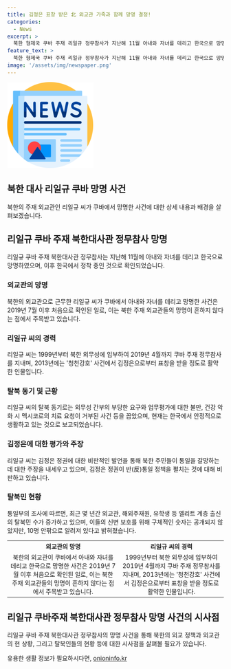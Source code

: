 ```yaml
---
title: 김정은 표창 받은 北 외교관 가족과 함께 망명 결정!
categories:
  - News
excerpt: >
  북한 형제국 쿠바 주재 리일규 정무참사가 지난해 11월 아내와 자녀를 데리고 한국으로 망명했다. 북한의 통일 정책으로 주민들의 통일 갈망을 차단하려는 노력을 지적하며, 김정은 정권을 비판했다. 리 참사는 외무성 간부들의 부당한 행동과 건강 문제로 탈북 결심을 했으며, 북한 주민들이 통일을 갈망하고 열망한다고 밝혔다. 그는 김정은 정권의 반(反)통일 정책을 비난하며, 탈북 관련한 다양한 이야기와 최근 몇 년 간 최다의 엘리트 탈북민들에 관한 정보가 공개되었다.
feature_text: >
  북한 형제국 쿠바 주재 리일규 정무참사가 지난해 11월 아내와 자녀를 데리고 한국으로 망명했다. 북한의 통일 정책으로 주민들의 통일 갈망을 차단하려는 노력을 지적하며, 김정은 정권을 비판했다. 리 참사는 외무성 간부들의 부당한 행동과 건강 문제로 탈북 결심을 했으며, 북한 주민들이 통일을 갈망하고 열망한다고 밝혔다. 그는 김정은 정권의 반(反)통일 정책을 비난하며, 탈북 관련한 다양한 이야기와 최근 몇 년 간 최다의 엘리트 탈북민들에 관한 정보가 공개되었다.
image: '/assets/img/newspaper.png'
---
```


<p><img src="/assets/img/newspaper.png" alt="kimp 속보" /></p>

<h2>북한 대사 리일규 쿠바 망명 사건</h2>

<p data-ke-size="size16">북한의 주재 외교관인 리일규 씨가 쿠바에서 망명한 사건에 대한 상세 내용과 배경을 살펴보겠습니다.</p>

<h2>리일규 쿠바 주재 북한대사관 정무참사 망명</h2>

<p data-ke-size="size16">리일규 쿠바 주재 북한대사관 정무참사는 지난해 11월에 아내와 자녀를 데리고 한국으로 망명하였으며, 이후 한국에서 정착 중인 것으로 확인되었습니다.</p>

<h3><b>외교관의 망명</b></h3>

<p data-ke-size="size16">북한의 외교관으로 근무한 리일규 씨가 쿠바에서 아내와 자녀를 데리고 망명한 사건은 2019년 7월 이후 처음으로 확인된 일로, 이는 북한 주재 외교관들의 망명이 흔하지 않다는 점에서 주목받고 있습니다.</p>

<h3><b>리일규 씨의 경력</b></h3>

<p data-ke-size="size16">리일규 씨는 1999년부터 북한 외무성에 입부하여 2019년 4월까지 쿠바 주재 정무참사를 지내며, 2013년에는 '청천강호' 사건에서 김정은으로부터 표창을 받을 정도로 활약한 인물입니다.</p>

<h3><b>탈북 동기 및 근황</b></h3>

<p data-ke-size="size16">리일규 씨의 탈북 동기로는 외무성 간부의 부당한 요구와 업무평가에 대한 불만, 건강 악화 시 멕시코로의 치료 요청이 거부된 사건 등을 꼽았으며, 현재는 한국에서 안정적으로 생활하고 있는 것으로 보고되었습니다.</p>

<h3><b>김정은에 대한 평가와 주장</b></h3>

<p data-ke-size="size16">리일규 씨는 김정은 정권에 대한 비판적인 발언을 통해 북한 주민들이 통일을 갈망하는 데 대한 주장을 내세우고 있으며, 김정은 정권이 반(反)통일 정책을 펼치는 것에 대해 비판하고 있습니다.</p>

<h3><b>탈북민 현황</b></h3>

<p data-ke-size="size16">통일부의 조사에 따르면, 최근 몇 년간 외교관, 해외주재원, 유학생 등 엘리트 계층 출신의 탈북민 수가 증가하고 있으며, 이들의 신변 보호를 위해 구체적인 숫자는 공개되지 않았지만, 10명 안팎으로 알려져 있다고 밝혀졌습니다.</p>

<table>
  <tbody>
    <tr>
      <td style="text-align: center; height: 17px;"><b>외교관의 망명</b></td>
      <td style="text-align: center; height: 17px;"><b>리일규 씨의 경력</b></td>
    </tr>
    <tr>
      <td style="text-align: center; height: 17px;">북한의 외교관이 쿠바에서 아내와 자녀를 데리고 한국으로 망명한 사건은 2019년 7월 이후 처음으로 확인된 일로, 이는 북한 주재 외교관들의 망명이 흔하지 않다는 점에서 주목받고 있습니다.</td>
      <td style="text-align: center; height: 17px;">1999년부터 북한 외무성에 입부하여 2019년 4월까지 쿠바 주재 정무참사를 지내며, 2013년에는 '청천강호' 사건에서 김정은으로부터 표창을 받을 정도로 활약한 인물입니다.</td>
    </tr>
  </tbody>
</table>

<h2>리일규 쿠바주재 북한대사관 정무참사 망명 사건의 시사점</h2>

<p data-ke-size="size16">리일규 쿠바 주재 북한대사관 정무참사의 망명 사건을 통해 북한의 외교 정책과 외교관의 현 상황, 그리고 탈북인들의 현황 등에 대한 시사점을 살펴볼 필요가 있습니다.</p>
유용한 생활 정보가 필요하시다면, <a href="https://onioninfo.kr" rel="dofollow">onioninfo.kr</a>


